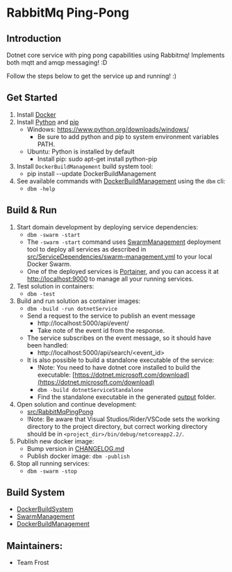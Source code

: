 # RabbitMq Ping-Pong

## Introduction
Dotnet core service with ping pong capabilities using Rabbitmq!
Implements both mqtt and amqp messaging! :D

Follow the steps below to get the service up and running! :)

## Get Started
1. Install [Docker](https://www.docker.com/)
2. Install [Python](https://www.python.org/) and [pip](https://pypi.org/project/pip/)
    - Windows: https://www.python.org/downloads/windows/
        - Be sure to add python and pip to system environment variables PATH.
    - Ubuntu: Python is installed by default
        - Install pip: sudo apt-get install python-pip
3. Install `DockerBuildManagement` build system tool:
    - pip install --update DockerBuildManagement
4. See available commands with [DockerBuildManagement](https://github.com/DIPSAS/DockerBuildManagement) using the `dbm` cli:
    - `dbm -help`

## Build & Run
1. Start domain development by deploying service dependencies:
    - `dbm -swarm -start`
    - The `-swarm -start` command uses [SwarmManagement](https://github.com/DIPSAS/SwarmManagement) deployment tool to deploy all services as described in [src/ServiceDependencies/swarm-management.yml](src/ServiceDependencies/swarm-management.yml) to your local Docker Swarm.
    - One of the deployed services is [Portainer](https://www.portainer.io/), and you can access it at [http://localhost:9000](http://localhost:9000) to manage all your running services.
2. Test solution in containers:
    - `dbm -test`
3. Build and run solution as container images:
    - `dbm -build -run dotnetService`
    - Send a request to the service to publish an event message
        - http://localhost:5000/api/event/
        - Take note of the event id from the response.
    - The service subscribes on the event message, so it should have been handled:
        - http://localhost:5000/api/search/<event_id>
    - It is also possible to build a standalone executable of the service:
        - !Note: You need to have dotnet core installed to build the executable: [https://dotnet.microsoft.com/download](https://dotnet.microsoft.com/download)
        - `dbm -build dotnetServiceStandalone`
        - Find the standalone executable in the generated [output](output/) folder.
4. Open solution and continue development:
    - [src/RabbitMqPingPong](src/RabbitMqPingPong)
    - !Note: Be aware that Visual Studios/Rider/VSCode sets the working directory to the project directory, but correct working directory should be in `<project_dir>/bin/debug/netcoreapp2.2/`.
5. Publish new docker image:
    - Bump version in [CHANGELOG.md](CHANGELOG.md)
    - Publish docker image: `dbm -publish`
6. Stop all running services:
    - `dbm -swarm -stop`

## Build System
- [DockerBuildSystem](https://github.com/DIPSAS/DockerBuildSystem)
- [SwarmManagement](https://github.com/DIPSAS/SwarmManagement)
- [DockerBuildManagement](https://github.com/DIPSAS/DockerBuildManagement)

## Maintainers:
- Team Frost